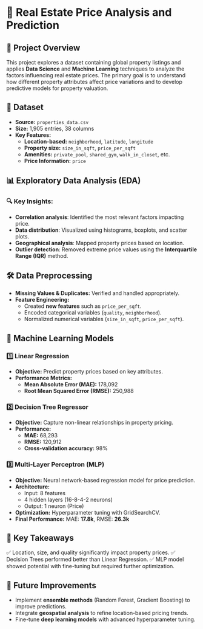 # 🏡 Real Estate Price Analysis and Prediction

## 📌 Project Overview
This project explores a dataset containing global property listings and applies **Data Science** and **Machine Learning** techniques to analyze the factors influencing real estate prices. The primary goal is to understand how different property attributes affect price variations and to develop predictive models for property valuation.

## 📂 Dataset
- **Source:** `properties_data.csv`
- **Size:** 1,905 entries, 38 columns
- **Key Features:**
  - **Location-based:** `neighborhood`, `latitude`, `longitude`
  - **Property size:** `size_in_sqft`, `price_per_sqft`
  - **Amenities:** `private_pool`, `shared_gym`, `walk_in_closet`, etc.
  - **Price Information:** `price`

## 📊 Exploratory Data Analysis (EDA)
### 🔍 Key Insights:
- **Correlation analysis**: Identified the most relevant factors impacting price.
- **Data distribution**: Visualized using histograms, boxplots, and scatter plots.
- **Geographical analysis**: Mapped property prices based on location.
- **Outlier detection**: Removed extreme price values using the **Interquartile Range (IQR)** method.

## 🛠 Data Preprocessing
- **Missing Values & Duplicates:** Verified and handled appropriately.
- **Feature Engineering:**
  - Created **new features** such as `price_per_sqft`.
  - Encoded categorical variables (`quality`, `neighborhood`).
  - Normalized numerical variables (`size_in_sqft`, `price_per_sqft`).

## 🧠 Machine Learning Models
### 1️⃣ **Linear Regression**
- **Objective:** Predict property prices based on key attributes.
- **Performance Metrics:**
  - **Mean Absolute Error (MAE):** 178,092
  - **Root Mean Squared Error (RMSE):** 250,988

### 2️⃣ **Decision Tree Regressor**
- **Objective:** Capture non-linear relationships in property pricing.
- **Performance:**
  - **MAE:** 68,293
  - **RMSE:** 120,912
  - **Cross-validation accuracy:** 98%

### 3️⃣ **Multi-Layer Perceptron (MLP)**
- **Objective:** Neural network-based regression model for price prediction.
- **Architecture:**
  - Input: 8 features
  - 4 hidden layers (16-8-4-2 neurons)
  - Output: 1 neuron (Price)
- **Optimization:** Hyperparameter tuning with GridSearchCV.
- **Final Performance:** MAE: **17.8k**, RMSE: **26.3k**

## 🎯 Key Takeaways
✅ Location, size, and quality significantly impact property prices.
✅ Decision Trees performed better than Linear Regression.
✅ MLP model showed potential with fine-tuning but required further optimization.

## 🚀 Future Improvements
- Implement **ensemble methods** (Random Forest, Gradient Boosting) to improve predictions.
- Integrate **geospatial analysis** to refine location-based pricing trends.
- Fine-tune **deep learning models** with advanced hyperparameter tuning.


